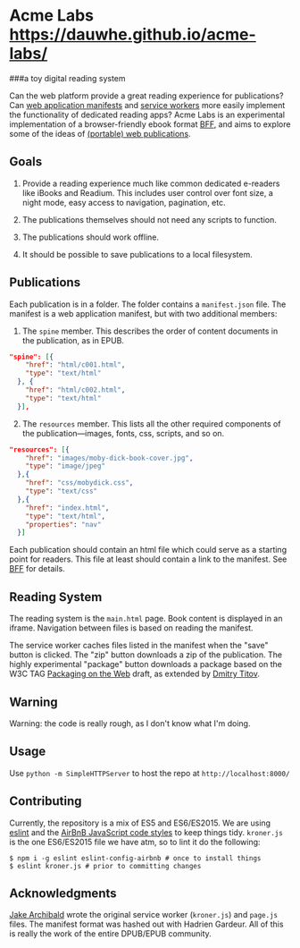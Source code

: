 # Acme Labs https://dauwhe.github.io/acme-labs/
###a toy digital reading system

Can the web platform provide a great reading experience for publications? Can [web application manifests](https://www.w3.org/TR/appmanifest/) and [service workers](https://w3c.github.io/ServiceWorker/) more easily implement the functionality of dedicated reading apps? Acme Labs is an experimental implementation of a browser-friendly ebook format [BFF](https://github.com/dauwhe/epub31-bff), and aims to explore some of the ideas of [(portable) web publications](https://github.com/w3c/dpub-pwp-ucr). 

## Goals

1. Provide a reading experience much like common dedicated e-readers like iBooks and Readium. This includes user control over font size, a night mode, easy access to navigation, pagination, etc.

2. The publications themselves should not need any scripts to function.

3. The publications should work offline.

4. It should be possible to save publications to a local filesystem.

## Publications

Each publication is in a folder. The folder contains a `manifest.json` file. The manifest is a web application manifest, but with two additional members:

1. The `spine` member. This describes the order of content documents in the publication, as in EPUB.

```json
"spine": [{
    "href": "html/c001.html",
    "type": "text/html"
  }, {
    "href": "html/c002.html",
    "type": "text/html"
  }],
```

2. The `resources` member. This lists all the other required components of the publication—images, fonts, css, scripts, and so on.


```json
"resources": [{
    "href": "images/moby-dick-book-cover.jpg",
    "type": "image/jpeg"
  },{
    "href": "css/mobydick.css",
    "type": "text/css"
  },{
    "href": "index.html",
    "type": "text/html",
    "properties": "nav"
  }]

```

Each publication should contain an html file which could serve as a starting point for readers. This file at least should contain a link to the manifest. See [BFF](https://github.com/dauwhe/epub31-bff) for details. 

## Reading System

The reading system is the `main.html` page. Book content is displayed in an iframe. Navigation between files is based on reading the manifest.

The service worker caches files listed in the manifest when the "save" button is clicked. The "zip" button downloads a zip of the publication. The highly experimental "package" button downloads a package based on the W3C TAG [Packaging on the Web](https://w3ctag.github.io/packaging-on-the-web/) draft, as extended by [Dmitry Titov](https://github.com/dimich-g/webpackage/blob/master/README.md). 

## Warning

Warning: the code is really rough, as I don't know what I'm doing.

## Usage

Use `python -m SimpleHTTPServer` to host the repo at `http://localhost:8000/`

## Contributing

Currently, the repository is a mix of ES5 and ES6/ES2015. We are using [eslint](http://eslint.org/) and the
[AirBnB JavaScript code styles](https://github.com/airbnb/javascript) to keep things tidy.
`kroner.js` is the one ES6/ES2015 file we have atm, so to lint it do the following:

```
$ npm i -g eslint eslint-config-airbnb # once to install things
$ eslint kroner.js # prior to committing changes
```

## Acknowledgments

[Jake Archibald](https://jakearchibald.github.io/ebook-demo/publisher-site/readme/) wrote the original service worker (`kroner.js`) and `page.js` files. The manifest format was hashed out with Hadrien Gardeur. All of this is really the work of the entire DPUB/EPUB community. 

